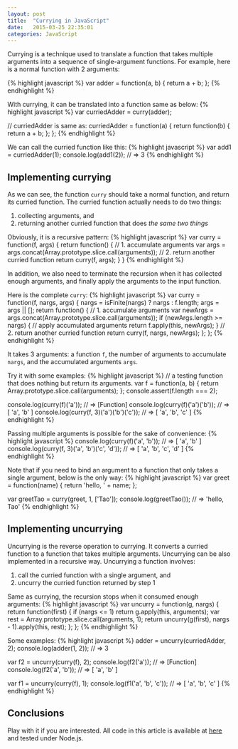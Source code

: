 ```yaml
---
layout: post
title:  "Currying in JavaScript"
date:   2015-03-25 22:35:01
categories: JavaScript
---
```


Currying is a technique used to translate a function that takes
multiple arguments into a sequence of single-argument functions. For
example, here is a normal function with 2 arguments:

{% highlight javascript %}
var adder = function(a, b) {
    return a + b;
};
{% endhighlight %}

With currying, it can be translated into a function same as below:
{% highlight javascript %}
var curriedAdder = curry(adder);

// curriedAdder is same as:
curriedAdder = function(a) {
    return function(b) {
        return a + b;
    };
};
{% endhighlight %}

We can call the curried function like this:
{% highlight javascript %}
var add1 = curriedAdder(1);
console.log(add1(2)); // => 3
{% endhighlight %}

## Implementing currying

As we can see, the function `curry` should take a normal function, and
return its curried function. The curried function actually needs to do
two things:

1. collecting arguments, and
2. returning another curried function that does *the same two things*

Obviously, it is a recursive pattern:
{% highlight javascript %}
var curry = function(f, args) {
    return function() {
        // 1. accumulate arguments
        var args = args.concat(Array.prototype.slice.call(arguments));
        // 2. return another curried function
        return curry(f, args);
    }
}
{% endhighlight %}

In addition, we also need to terminate the recursion when it has
collected enough arguments, and finally apply the arguments to the
input function.

Here is the complete `curry`:
{% highlight javascript %}
var curry = function(f, nargs, args) {
    nargs = isFinite(nargs) ? nargs : f.length;
    args = args || [];
    return function() {
        // 1. accumulate arguments
        var newArgs = args.concat(Array.prototype.slice.call(arguments));
        if (newArgs.length >= nargs) {
            // apply accumulated arguments
            return f.apply(this, newArgs);
        }
        // 2. return another curried function
        return curry(f, nargs, newArgs);
    };
};
{% endhighlight %}

It takes 3 arguments: a function `f`, the number of arguments to
accumulate `nargs`, and the accumulated arguments `args`.

Try it with some examples:
{% highlight javascript %}
// a testing function that does nothing but return its arguments.
var f = function(a, b) {
    return Array.prototype.slice.call(arguments);
};
console.assert(f.length === 2);

console.log(curry(f)('a'));
// => [Function]
console.log(curry(f)('a')('b'));
// => [ 'a', 'b' ]
console.log(curry(f, 3)('a')('b')('c'));
// => [ 'a', 'b', 'c' ]
{% endhighlight %}

Passing multiple arguments is possible for the sake of convenience:
{% highlight javascript %}
console.log(curry(f)('a', 'b'));
// => [ 'a', 'b' ]
console.log(curry(f, 3)('a', 'b')('c', 'd'));
// => [ 'a', 'b', 'c', 'd' ]
{% endhighlight %}

Note that if you need to bind an argument to a function that only
takes a single argument, below is the only way:
{% highlight javascript %}
var greet = function(name) {
    return 'hello, ' + name;
};

var greetTao = curry(greet, 1, ['Tao']);
console.log(greetTao());
// => 'hello, Tao'
{% endhighlight %}

## Implementing uncurrying

Uncurrying is the reverse operation to currying. It converts a curried
function to a function that takes multiple arguments. Uncurrying can
be also implemented in a recursive way. Uncurrying a function
involves:

1. call the curried function with a single argument, and
2. uncurry the curried function returned by step 1

Same as currying, the recursion stops when it consumed enough
arguments:
{% highlight javascript %}
var uncurry = function(g, nargs) {
    return function(first) {
        if (nargs <= 1) return g.apply(this, arguments);
        var rest = Array.prototype.slice.call(arguments, 1);
        return uncurry(g(first), nargs - 1).apply(this, rest);
    };
};
{% endhighlight %}

Some examples:
{% highlight javascript %}
adder = uncurry(curriedAdder, 2);
console.log(adder(1, 2));
// => 3

var f2 = uncurry(curry(f), 2);
console.log(f2('a'));
// => [Function]
console.log(f2('a', 'b'));
// => [ 'a', 'b' ]

var f1 = uncurry(curry(f), 1);
console.log(f1('a', 'b', 'c'));
// => [ 'a', 'b', 'c' ]
{% endhighlight %}

## Conclusions

Play with it if you are interested. All code in this article is
available at
[here](https://github.com/ptpt/ptpt.github.io/blob/master/_src/curry.js)
and tested under Node.js.

